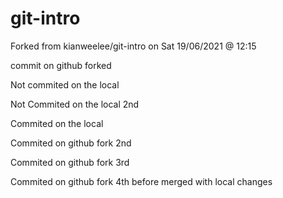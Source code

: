 # git-intro
Forked from kianweelee/git-intro on Sat 19/06/2021 @ 12:15

commit on github forked

Not commited on the local

Not Commited on the local 2nd

Commited on the local

Commited on github fork 2nd

Commited on github fork 3rd

Commited on github fork 4th before merged with local changes
